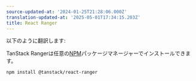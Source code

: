```yaml
---
source-updated-at: '2024-01-25T21:28:06.000Z'
translation-updated-at: '2025-05-01T17:34:15.203Z'
title: React Ranger
---
```

以下のように翻訳します:

TanStack Rangerは任意の[NPM](https://npmjs.com)パッケージマネージャーでインストールできます。

```sh
npm install @tanstack/react-ranger
```
